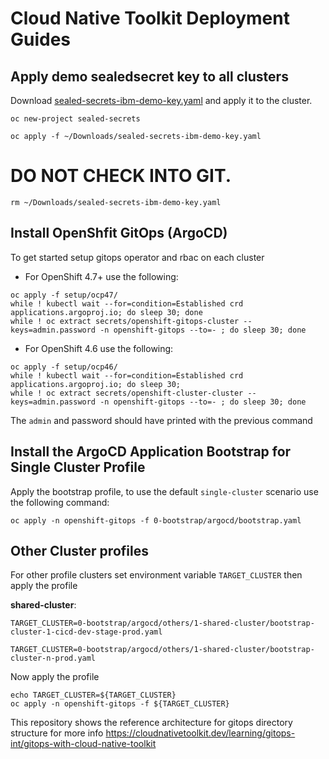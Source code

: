 # Cloud Native Toolkit Deployment Guides


## Apply demo sealedsecret key to all clusters
Download [sealed-secrets-ibm-demo-key.yaml](https://bit.ly/demo-sealed-master) and apply it to the cluster.
```
oc new-project sealed-secrets

oc apply -f ~/Downloads/sealed-secrets-ibm-demo-key.yaml

```
# DO NOT CHECK INTO GIT.
```
rm ~/Downloads/sealed-secrets-ibm-demo-key.yaml
```

## Install OpenShfit GitOps (ArgoCD)
To get started setup gitops operator and rbac on each cluster

- For OpenShift 4.7+ use the following:
```
oc apply -f setup/ocp47/
while ! kubectl wait --for=condition=Established crd applications.argoproj.io; do sleep 30; done
while ! oc extract secrets/openshift-gitops-cluster --keys=admin.password -n openshift-gitops --to=- ; do sleep 30; done
```

- For OpenShift 4.6 use the following:
```
oc apply -f setup/ocp46/
while ! kubectl wait --for=condition=Established crd applications.argoproj.io; do sleep 30;
while ! oc extract secrets/openshift-cluster-cluster --keys=admin.password -n openshift-gitops --to=- ; do sleep 30; done
```

The `admin` and password should have printed with the previous command


## Install the ArgoCD Application Bootstrap for Single Cluster Profile
Apply the bootstrap profile, to use the default `single-cluster` scenario use the following command:
```
oc apply -n openshift-gitops -f 0-bootstrap/argocd/bootstrap.yaml
```


## Other Cluster profiles
For other profile clusters set environment variable `TARGET_CLUSTER` then apply the profile

**shared-cluster**:
```
TARGET_CLUSTER=0-bootstrap/argocd/others/1-shared-cluster/bootstrap-cluster-1-cicd-dev-stage-prod.yaml

TARGET_CLUSTER=0-bootstrap/argocd/others/1-shared-cluster/bootstrap-cluster-n-prod.yaml
```
Now apply the profile
```
echo TARGET_CLUSTER=${TARGET_CLUSTER}
oc apply -n openshift-gitops -f ${TARGET_CLUSTER}
```


This repository shows the reference architecture for gitops directory structure for more info https://cloudnativetoolkit.dev/learning/gitops-int/gitops-with-cloud-native-toolkit

